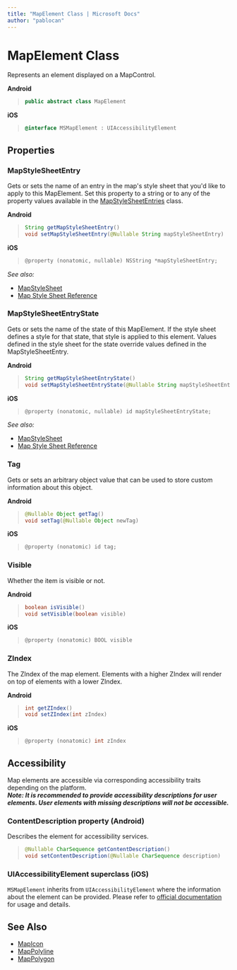 ```yaml
---
title: "MapElement Class | Microsoft Docs"
author: "pablocan"
---
```


# MapElement Class

Represents an element displayed on a MapControl.

**Android**

>```java
> public abstract class MapElement
>```

**iOS**

>```objectivec
> @interface MSMapElement : UIAccessibilityElement
>```

## Properties

### MapStyleSheetEntry

Gets or sets the name of an entry in the map's style sheet that you'd like to apply to this MapElement. Set this property to a string or to any of the property values available in the [MapStyleSheetEntries](https://docs.microsoft.com/uwp/api/windows.ui.xaml.controls.maps.mapstylesheetentries) class.

**Android**

>```java
> String getMapStyleSheetEntry()
> void setMapStyleSheetEntry(@Nullable String mapStyleSheetEntry)
>```

**iOS**

>```objectivec
> @property (nonatomic, nullable) NSString *mapStyleSheetEntry;
>```

_See also:_ 
* [MapStyleSheet](MapStyleSheet-class.md)
* [Map Style Sheet Reference](https://docs.microsoft.com/bingmaps/styling/map-style-sheet-entries)  

### MapStyleSheetEntryState

Gets or sets the name of the state of this MapElement. If the style sheet defines a style for that state, that style is applied to this element. Values defined in the style sheet for the state override values defined in the MapStyleSheetEntry.

**Android**

>```java
> String getMapStyleSheetEntryState()
> void setMapStyleSheetEntryState(@Nullable String mapStyleSheetEntryState)
>```

**iOS**

>```objectivec
> @property (nonatomic, nullable) id mapStyleSheetEntryState;
>```

_See also:_ 
* [MapStyleSheet](MapStyleSheet-class.md)
* [Map Style Sheet Reference](https://docs.microsoft.com/bingmaps/styling/map-style-sheet-entries)   

### Tag

Gets or sets an arbitrary object value that can be used to store custom information about this object.

**Android**

>```java
> @Nullable Object getTag()
> void setTag(@Nullable Object newTag)
>```

**iOS**

>```objectivec
> @property (nonatomic) id tag;
>```

### Visible

Whether the item is visible or not.

**Android**

>```java
> boolean isVisible()
> void setVisible(boolean visible)
>```

**iOS**

>```objectivec
> @property (nonatomic) BOOL visible
>```

### ZIndex

The ZIndex of the map element. Elements with a higher ZIndex will render on top of elements with a lower ZIndex.

**Android**

>```java
> int getZIndex()
> void setZIndex(int zIndex)
>```

**iOS**

>```objectivec
> @property (nonatomic) int zIndex
>```


## Accessibility

Map elements are accessible via corresponding accessibility traits depending on the platform.  
***Note: It is recommended to provide accessibility descriptions for user elements. User elements with missing descriptions will not be accessible.***

### ContentDescription property (Android)

Describes the element for accessibility services.

>```java
> @Nullable CharSequence getContentDescription()
> void setContentDescription(@Nullable CharSequence description)
>```

### UIAccessibilityElement superclass (iOS)

`MSMapElement` inherits from `UIAccessibilityElement` where the information about the element can be provided. Please refer to
[official documentation](https://developer.apple.com/documentation/uikit/uiaccessibilityelement) for usage and details.


## See Also

* [MapIcon](MapIcon-class.md)
* [MapPolyline](MapPolyline-class.md)
* [MapPolygon](MapPolygon-class.md)
